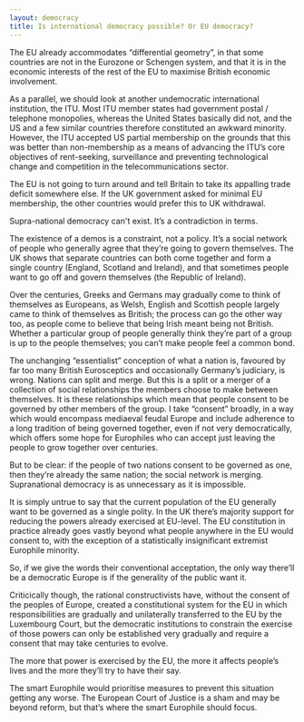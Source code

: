 ```yaml
---
layout: democracy
title: Is international democracy possible? Or EU democracy?
---
```


The EU already accommodates “differential geometry”, in
that some countries are not in the Eurozone or Schengen system, and
that it is in the economic interests of the rest of the EU to maximise
British economic involvement.

As a parallel, we should look at another undemocratic international
institution, the ITU. Most ITU member states had government postal /
telephone monopolies, whereas the United States basically did not, and
the US and a few similar countries therefore constituted an awkward
minority. However, the ITU accepted US partial membership on the
grounds that this was better than non-membership as a means of
advancing the ITU’s core objectives of rent-seeking, surveillance and
preventing technological change and competition in the
telecommunications sector.

The EU is not going to turn around and tell Britain to take its
appalling trade deficit somewhere else. If the UK government asked for
minimal EU membership, the other countries would prefer this to UK
withdrawal.

Supra-national democracy can't exist. It’s a
contradiction in terms.

The existence of a demos is a constraint, not a policy. It’s a social
network of people who generally agree that they’re going to govern
themselves. The UK shows that separate countries can both come
together and form a single country (England, Scotland and Ireland),
and that sometimes people want to go off and govern themselves (the
Republic of Ireland).

Over the centuries, Greeks and Germans may gradually come to think of
themselves as Europeans, as Welsh, English and Scottish people largely
came to think of themselves as British; the process can go the other
way too, as people come to believe that being Irish meant being not
British. Whether a particular group of people generally think they’re
part of a group is up to the people themselves; you can’t make people
feel a common bond.

The unchanging “essentialist” conception of what a nation is, favoured
by far too many British Eurosceptics and occasionally Germany’s
judiciary, is wrong. Nations can split and merge. But this is a split
or a merger of a collection of social relationships the members choose
to make between themselves. It is these relationships which mean that
people consent to be governed by other members of the group. I take
“consent” broadly, in a way which would encompass mediaeval feudal
Europe and include adherence to a long tradition of being governed
together, even if not very democratically, which offers some hope for
Europhiles who can accept just leaving the people to grow together
over centuries.

But to be clear: if the people of two nations consent to be governed
as one, then they’re already the same nation; the social network is
merging. Supranational democracy is as unnecessary as it is
impossible.

It is simply untrue to say that the current population of the EU
generally want to be governed as a single polity. In the UK there’s
majority support for reducing the powers already exercised at
EU-level. The EU constitution in practice already goes vastly beyond
what people anywhere in the EU would consent to, with the exception of
a statistically insignificant extremist Europhile minority.

So, if we give the words their conventional acceptation, the only way
there’ll be a democratic Europe is if the generality of the public
want it.

Criticically though, the rational constructivists have, without the
consent of the peoples of Europe, created a constitutional system for
the EU in which responsibilities are gradually and unilaterally
transferred to the EU by the Luxembourg Court, but the democratic
institutions to constrain the exercise of those powers can only be
established very gradually and require a consent that may take
centuries to evolve.

The more that power is exercised by the EU, the more it affects
people’s lives and the more they’ll try to have their say.

The smart Europhile would prioritise measures to prevent this
situation getting any worse. The European Court of Justice is a sham
and may be beyond reform, but that’s where the smart Europhile should
focus.